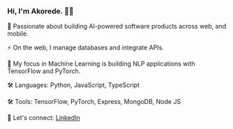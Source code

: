 
### Hi, I'm Akorede. 👨‍💻

👋  Passionate about building AI-powered software products across web, and mobile. 

⚡ On the web, I manage databases and integrate APIs.

🔭 My focus in Machine Learning is building NLP applications with TensorFlow and PyTorch.

🛠️ Languages: Python, JavaScript, TypeScript

🛠️ Tools: TensorFlow, PyTorch, Express, MongoDB, Node JS


💬 Let's connect: [LinkedIn](https://yourlinkedinin/adewole-akorede/) 


<!---
Akorex/Akorex is a ✨ special ✨ repository because its `README.md` (this file) appears on your GitHub profile.
You can click the Preview link to take a look at your changes.
--->
